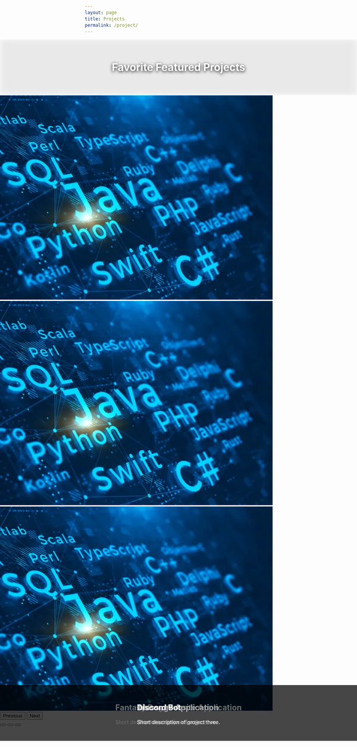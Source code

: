 ```yaml
---
layout: page
title: Projects
permalink: /project/
---
```


<!-- Blurry line with sharp, centered text -->
<div style="
  position: relative;
  left: 50%;
  transform: translateX(-50%);
  width: 100vw;
  min-width: 100vw;
  max-width: 100vw;
  height: 150px;
  margin: 0;
  overflow: hidden;
">
  <!-- Blurry background -->
  <div style="
    position: absolute;
    top: 0; left: 0; right: 0; bottom: 0;
    width: 100vw;
    height: 100%;
    background: rgba(148, 148, 148, 0.19);
    filter: blur(8px);
    z-index: 1;
    pointer-events: none;
  "></div>
  <!-- Centered, sharp text -->
  <div style="
    position: relative;
    z-index: 2;
    width: 100vw;
    height: 100%;
    display: flex;
    align-items: center;
    justify-content: center;
  ">
    <h1 style="color: white; text-shadow: 0 2px 8px #000; margin: 0; text-align: center;">
      Favorite Featured Projects
    </h1>
  </div>
</div>

<!-- Bootstrap Carousel -->
<div id="projectCarousel" class="carousel slide" data-bs-ride="carousel" style="width: 100vw; margin: 0px 0 0 0; z-index:2; position:relative; left: 50%; transform: translateX(-50%);">
  <div class="carousel-inner rounded shadow">
    <!-- Slide 1 -->
    <!-- Slide 1 -->
    <div class="carousel-item active">
      <img src="/assets/coding.png" class="d-block w-100" alt="Project 1" style="max-height:550px; object-fit:cover;">
      <div style="position:absolute; left:0; right:0; bottom:0; height:150px; background:rgba(0,0,0,0.35); z-index:2; display:flex; flex-direction:column; justify-content:center; align-items:center;">
        <div class="carousel-caption d-flex flex-column justify-content-center align-items-center text-center" style="position:static; bottom:auto; color:white;">
          <h2>Fantasy Dog Website Application</h2>
          <p>Short description of project one.</p>
          <div style="height: 10px;"></div>
        </div>
      </div>
    </div>
    <!-- Slide 2 -->
    <div class="carousel-item">
      <img src="/assets/coding.png" class="d-block w-100" alt="Project 2" style="max-height:550px; object-fit:cover;">
      <div style="position:absolute; left:0; right:0; bottom:0; height:150px; background:rgba(0,0,0,0.35); z-index:2; display:flex; flex-direction:column; justify-content:center; align-items:center;">
        <div class="carousel-caption d-flex flex-column justify-content-center align-items-center text-center" style="position:static; bottom:auto; color:white;">
          <h2>Message Application</h2>
          <p>Short description of project two.</p>
          <div style="height: 10px;"></div>
        </div>
      </div>
    </div>
    <!-- Slide 3 -->
    <div class="carousel-item">
      <img src="/assets/coding.png" class="d-block w-100" alt="Project 3" style="max-height:550px; object-fit:cover;">
      <div style="position:absolute; left:0; right:0; bottom:0; height:150px; background:rgba(0,0,0,0.35); z-index:2; display:flex; flex-direction:column; justify-content:center; align-items:center;">
        <div class="carousel-caption d-flex flex-column justify-content-center align-items-center text-center" style="position:static; bottom:auto; color:white;">
          <h2>Discord Bot</h2>
          <p>Short description of project three.</p>
          <div style="height: 10px;"></div>
        </div>
      </div>
    </div>
  <!-- Controls -->
  <button class="carousel-control-prev" type="button" data-bs-target="#projectCarousel" data-bs-slide="prev">
    <span class="carousel-control-prev-icon" aria-hidden="true"></span>
    <span class="visually-hidden">Previous</span>
  </button>
  <button class="carousel-control-next" type="button" data-bs-target="#projectCarousel" data-bs-slide="next">
    <span class="carousel-control-next-icon" aria-hidden="true"></span>
    <span class="visually-hidden">Next</span>
  </button>
  <!-- Indicators -->
  <div class="carousel-indicators">
    <button type="button" data-bs-target="#projectCarousel" data-bs-slide-to="0" class="active" aria-current="true" aria-label="Slide 1"></button>
    <button type="button" data-bs-target="#projectCarousel" data-bs-slide-to="1" aria-label="Slide 2"></button>
    <button type="button" data-bs-target="#projectCarousel" data-bs-slide-to="2" aria-label="Slide 3"></button>
  </div>
</div>

<div style="height: 40px;"></div>

